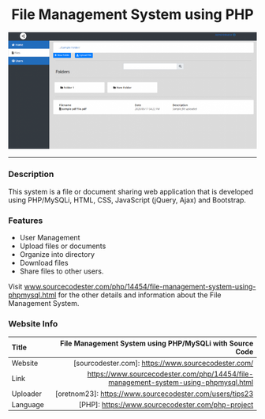 <div align="center">
  
# File Management System using PHP

  <img src="fms.png" />
  <hr/>
</div>

### Description

This system is a file or document sharing web application that is developed using PHP/MySQLi, HTML, CSS, JavaScript (jQuery, Ajax) and Bootstrap.

### Features

<ul>
  <li>User Management</li>
  <li>Upload files or documents</li>
  <li>Organize into directory</li>
  <li>Download files</li>
  <li>Share files to other users.</li>
</ul>

Visit www.sourcecodester.com/php/14454/file-management-system-using-phpmysql.html for the other details and information about the File Management System.

### Website Info
| Title | File Management System using PHP/MySQLi with Source Code |
|:------|----------------------:|
| Website | [sourcodester.com]: https://www.sourcecodester.com/ |
| Link   | https://www.sourcecodester.com/php/14454/file-management-system-using-phpmysql.html |
| Uploader | [oretnom23]: https://www.sourcecodester.com/users/tips23 |
| Language | [PHP]: https://www.sourcecodester.com/php-project |
